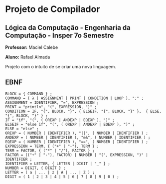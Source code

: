 # Projeto de Compilador
## Lógica da Computação - Engenharia da Computação - Insper 7o Semestre

**Professor:** Maciel Calebe

**Aluno:** Rafael Almada

Projeto com o intuito de se criar uma nova linguagem.

## EBNF

````
BLOCK = { COMMAND } ;
COMMAND = ( λ | ASSIGNMENT | PRINT | CONDITION | LOOP ), ";" ;
ASSIGNMENT = IDENTIFIER, "=", EXPRESSION ;
PRINT = "println", "(", EXPRESSION, ")" ;
CONDITION = IF, "{", BLOCK, "}", { ELSEIF, "{", BLOCK, "}" },  { ELSE, "{", BLOCK, "}" } ;
IF = "if", "(", ( OREXP | ANDEXP | EQEXP ), ")" ;
ELSEIF = "else if", "(", ( OREXP | ANDEXP | EQEXP ), ")" ;
ELSE = "else" ;
OREXP = ( NUMBER | IDENTIFIER ), "||", ( NUMBER | IDENTIFIER ) ;
ANDEXP = ( NUMBER | IDENTIFIER ), "&&", ( NUMBER | IDENTIFIER ) ;
EQEXP = ( NUMBER | IDENTIFIER ), "==", ( NUMBER | IDENTIFIER ) ;
EXPRESSION = TERM, { ("+" | "-"), TERM } ;
TERM = FACTOR, { ("*" | "/"), FACTOR } ;
FACTOR = (("+" | "-"), FACTOR) | NUMBER | "(", EXPRESSION, ")" | IDENTIFIER ;
IDENTIFIER = LETTER, { LETTER | DIGIT | "_" } ;
NUMBER = DIGIT, { DIGIT } ;
LETTER = ( a | ... | z | A | ... | Z ) ;
DIGIT = ( 1 | 2 | 3 | 4 | 5 | 6 | 7 | 8 | 9 | 0 ) ;
````
